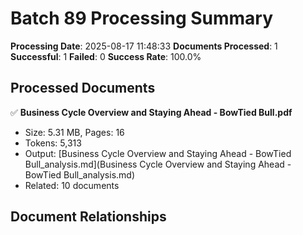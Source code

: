 # Batch 89 Processing Summary

**Processing Date**: 2025-08-17 11:48:33
**Documents Processed**: 1
**Successful**: 1
**Failed**: 0
**Success Rate**: 100.0%

## Processed Documents

✅ **Business Cycle Overview and Staying Ahead - BowTied Bull.pdf**
   - Size: 5.31 MB, Pages: 16
   - Tokens: 5,313
   - Output: [Business Cycle Overview and Staying Ahead - BowTied Bull_analysis.md](Business Cycle Overview and Staying Ahead - BowTied Bull_analysis.md)
   - Related: 10 documents

## Document Relationships
